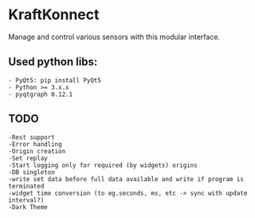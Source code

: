 # KraftKonnect
Manage and control various sensors with this modular interface.
## Used python libs:
    - PyQt5: pip install PyQt5
    - Python >= 3.x.x
    - pyqtgraph 0.12.1
## TODO
    -Rest support
    -Error handling
    -Origin creation
    -Set replay
    -Start logging only for required (by widgets) origins
    -DB singleton
    -write set data before full data available and write if program is terminated
    -widget time conversion (to eg.seconds, ms, etc -> sync with update interval?)
    -Dark Theme